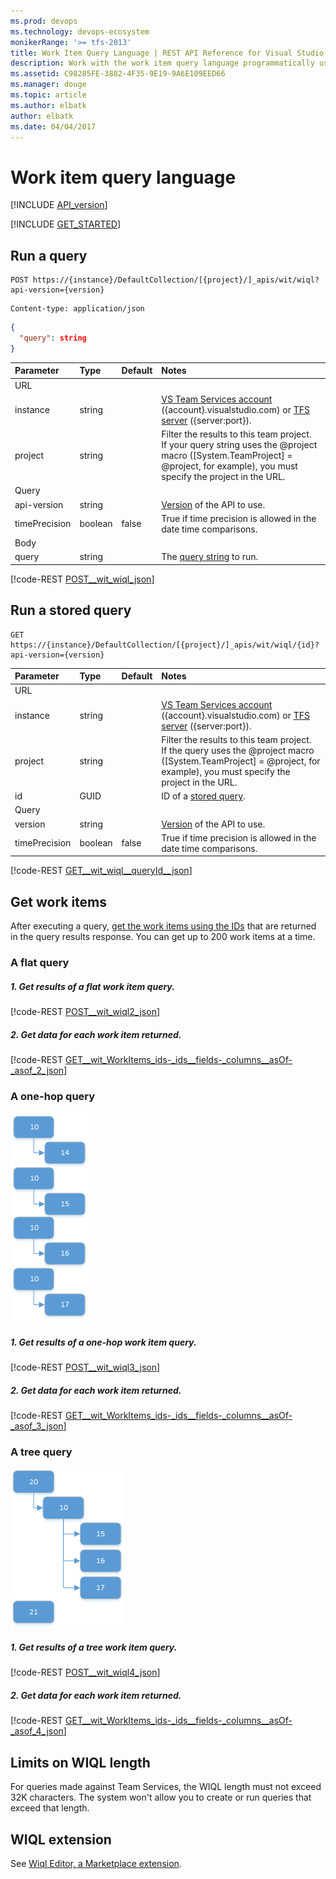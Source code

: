 ```yaml
---
ms.prod: devops
ms.technology: devops-ecosystem
monikerRange: '>= tfs-2013'
title: Work Item Query Language | REST API Reference for Visual Studio Team Services and Team Foundation Server
description: Work with the work item query language programmatically using the REST APIs for Visual Studio Team Services and Team Foundation Server. 
ms.assetid: C98285FE-3882-4F35-9E19-9A6E109EED66
ms.manager: douge
ms.topic: article
ms.author: elbatk
author: elbatk
ms.date: 04/04/2017
---
```


# Work item query language
[!INCLUDE [API_version](../_data/version.md)]

[!INCLUDE [GET_STARTED](../_data/get-started.md)]



## Run a query 

```no-highlight
POST https://{instance}/DefaultCollection/[{project}/]_apis/wit/wiql?api-version={version}
```
```http
Content-type: application/json
```
```json
{
  "query": string
}
```

| Parameter     | Type    | Default | Notes	
|:--------------|:--------|:--------|:------------------------------
| URL
| instance      | string  |         | [VS Team Services account](/vsts/integrate/get-started/rest/basics) ({account}.visualstudio.com) or [TFS server](/vsts/integrate/get-started/rest/basics) ({server:port}).
| project       | string  |         | Filter the results to this team project.<br/>If your query string uses the @project macro ([System.TeamProject] = @project, for example), you must specify the project in the URL.
| Query
| api-version   | string  |         | [Version](../../concepts/rest-api-versioning.md) of the API to use.
| timePrecision | boolean | false   | True if time precision is allowed in the date time comparisons.
| Body
| query         | string  |         | The [query string](http://msdn.microsoft.com/library/bb130306.aspx) to run.

[!code-REST [POST__wit_wiql_json](./_data/wiql/POST__wit_wiql.json)]

## Run a stored query

```no-highlight
GET https://{instance}/DefaultCollection/[{project}/]_apis/wit/wiql/{id}?api-version={version}
```

| Parameter     | Type    | Default | Notes	
|:--------------|:--------|:--------|:------------------------------
| URL
| instance      | string  |         | [VS Team Services account](/vsts/integrate/get-started/rest/basics) ({account}.visualstudio.com) or [TFS server](/vsts/integrate/get-started/rest/basics) ({server:port}).
| project       | string  |         | Filter the results to this team project.<br/>If the query uses the @project macro ([System.TeamProject] = @project, for example), you must specify the project in the URL.
| id            | GUID    |         | ID of a [stored query](./queries.md).
| Query
| version       | string  |         | [Version](../../concepts/rest-api-versioning.md) of the API to use.
| timePrecision | boolean | false   | True if time precision is allowed in the date time comparisons.

[!code-REST [GET__wit_wiql__queryId__json](./_data/wiql/GET__wit_wiql__queryId_.json)]

## Get work items

After executing a query, [get the work items using the IDs](./work-items.md#byids) that are returned in the query results response. You can get up to 200 work items at a time.

### A flat query

##### 1. Get results of a flat work item query.  

[!code-REST [POST__wit_wiql2_json](./_data/wiql/POST__wit_wiql2.json)]

##### 2. Get data for each work item returned.

[!code-REST [GET__wit_WorkItems_ids-_ids__fields-_columns__asOf-_asof_2_json](./_data/workitems/GET__wit_WorkItems_ids-_ids__fields-_columns__asOf-_asof_2.json)]

### A one-hop query
![Results of the one-hop query](./_img/wit-onehop.png)

##### 1. Get results of a one-hop work item query.

[!code-REST [POST__wit_wiql3_json](./_data/wiql/POST__wit_wiql3.json)]

##### 2. Get data for each work item returned.

[!code-REST [GET__wit_WorkItems_ids-_ids__fields-_columns__asOf-_asof_3_json](./_data/workitems/GET__wit_WorkItems_ids-_ids__fields-_columns__asOf-_asof_3.json)]

### A tree query
![Results of the tree query](./_img/wit-tree.png)

##### 1. Get results of a tree work item query.

[!code-REST [POST__wit_wiql4_json](./_data/wiql/POST__wit_wiql4.json)]

##### 2. Get data for each work item returned.

[!code-REST [GET__wit_WorkItems_ids-_ids__fields-_columns__asOf-_asof_4_json](./_data/workitems/GET__wit_WorkItems_ids-_ids__fields-_columns__asOf-_asof_4.json)]


## Limits on WIQL length  

For queries made against Team Services, the WIQL length must not exceed 32K characters. The system won't allow you to create or run queries that exceed that length. 

## WIQL extension

See [Wiql Editor, a Marketplace extension](https://marketplace.visualstudio.com/items?itemName=ottostreifel.wiql-editor).